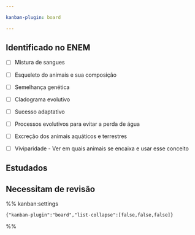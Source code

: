 ```yaml
---

kanban-plugin: board

---
```


## Identificado no ENEM

- [ ] Mistura de sangues
- [ ] Esqueleto do animais e sua composição
- [ ] Semelhança genética
- [ ] Cladograma evolutivo
- [ ] Sucesso adaptativo
- [ ] Processos evolutivos para evitar a perda de água
- [ ] Excreção dos animais aquáticos e terrestres
- [ ] Viviparidade - Ver em quais animais se encaixa e usar esse conceito


## Estudados



## Necessitam de revisão





%% kanban:settings
```
{"kanban-plugin":"board","list-collapse":[false,false,false]}
```
%%